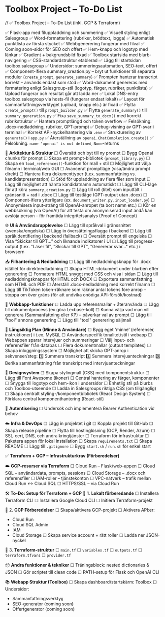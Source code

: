 # Toolbox Project – To-Do List

// ✅ Toolbox Project – To-Do List (inkl. GCP & Terraform)

✅ Flask-app med filuppladdning och summering
✅ Visuell styling enligt Salesgroup
✅ Word-formattering (rubriker, brödtext, logga)
✅ Automatisk punktlista av första stycket
✅ Webbgenerering fungerar med filval
✅ Coming soon-sidor för SEO och offert
✅ Hem-knapp och logotyp med länkar
✅ Gradient + bakgrundsbild fixad
✅ Toolbox startsida med blurb-navigering
✅ CSS-standardstruktur etablerad
✅ Lägg till startsidan toolbox.salesgroup
✅ Undersidor: summeringsautomation, SEO-text, offert
✅ Component-ifiera summary_creation.py – bryt ut funktioner till separata moduler (`create_prompt`, `generate_summary`)
✅ Prompten hanterar transcript korrekt – används endast som stöd
✅ Word-dokument genereras med formatering enligt Salesgroup-stil (logotyp, färger, rubriker, punktlista)
✅ Upload fungerar och resultat går att ladda ner
✅ Lokal DNS-entry toolbox.salesgroup via hosts-fil (fungerar endast lokalt)
✅ Layout för sammanfattningsverktyget (upload, knapp etc.) är fixad
✅ Flytta `create_prompt()` till `prompt_builder.py`
✅ Flytta `generate_summary()` till `summary_generation.py`
✅ Fixa `save_summary_to_docx()` med korrekt rubrikstruktur
✅ Hantera promptlängd och token overflow
✅ Felsökning: .docx-nedladdning, rubriker, GPT-prompt
✅ Debug-visning av GPT-svar i terminal
✅ Korrekt API-nyckelhantering via `.env`
✅ Strukturering av `generate()` i `app.py`
✅ Återställning av `openai.ChatCompletion.create()`
✅ Felsökning: `name 'openai' is not defined`, `None`-returns

🧠 **Arkitektur & Struktur**
☐ Översätt och byt till ny promot
☐ Bygg Openai chunks för prompt
☐ Skapa ett prompt-bibliotek (`prompt_library.py`)
☐ Skapa en `load_references()`-funktion för mall + stil
☐ Möjlighet att välja filnamn i terminal/web GUI
☐ Avancerat promptläge (visa/ändra prompt direkt)
☐ Hantera flera dokumenttyper (t.ex. sammanfattning vs. kandidatpresentation)
☐ Stöd för uppladdning av flera filer som input
☐ Lägg till möjlighet att hämta kandidatnamn automatiskt
☐ Lägg till CLI-läge för att köra `summary_creation.py`
☐ Lägg till roll (titel) som inputfält i gränssnitt + rad i .docx
☐ Lägg till testläge (GPT-output utan .docx)
☐ Component-ifiera ytterligare (ex. `document_writer.py`, `input_loader.py`)
☐ Anonymisera input-sträng till OpenAI-anropet (ta bort namn etc.)
☐ Kör en webbsökning (via OpenAI) för att testa om anonymiserad input ändå kan avslöja person – för framtida integritetsanalys (Proof of Concept)

🌐 **UI & Användarupplevelse**
☐ Lägg till språkval i gränssnittet (svenska/engelska)
☐ Lägg in översättningsflagga i backend
☐ Lägg till språkidentifiering i backend (fallback)
☐ Översätt prompt till engelska
☐ Visa “Skickar till GPT...” och liknande indikatorer i UI
☐ Lägg till progress-output (t.ex. "Läser fil", "Skickar till GPT", "Genererar svar..." etc.) i browsern

📥 **Filhantering & Nedladdning**
☐ Lägg till nedladdningsknapp för .docx istället för direktnedladdning
☐ Skapa HTML-dokument under blurben efter generering
☐ Formatera HTML snyggt med CSS och visa i sidan
☐ Lägg till nedladdningsknappar för HTML och DOCX
☐ Exportera sammanfattning som HTML och PDF
☐ Återställ .docx-nedladdning med korrekt filnamn
☐ Lägg till TikToken token-räknare som räknar antal tokens före anrop – stoppa om över gräns (för att undvika onödiga API-försök/kostnad)

🧰 **Webbapp-funktioner**
☐ Ladda upp referensmallar + återanvända
☐ Lägg till dokumentprocess (ex göra Lexbase-koll)
☐ Kunna välja vad man vill generera (Sammanfattning eller KP) – påverkar val av prompt
☐ Lägg till "tool" annons generering
☐ Lägg till "tool" generering säljmail

💾 **Långsiktig Plan (Minne & Användare)**
☐ Bygg eget 'minne' (referenser, instruktioner) i t.ex. MySQL
☐ Användarspecifik tonalitet/stil i webapp
☐ Webappen sparar intervjuer och summeringar
☐ Välj input- och referensfiler från databas
☐ Flera dokumentmallar (output templates)
☐ Skapa inloggningssystem
☐ Möjlighet att skicka GPT-anrop i sekvenser/steg:
1️⃣ Summera transkript
2️⃣ Summera intervjuanteckningar
3️⃣ Berika sammanfattning från transkript med intervjuanteckningar

🎨 **Designsystem**
☐ Skapa stylingmall (CSS) med komponentstruktur
☐ Lägg till Font Awesome (ikoner)
☐ Central hantering av färger, komponenter
☐ Snygga till logotyp och hem-ikon i undersidor
☐ Enhetlig stil på blurbs och Toolbox-utseende
☐ Ladda in Salesgroups riktiga CSS (om tillgänglig)
☐ Skapa centralt styling-/komponentbibliotek (React Design System)
☐ Förklara central komponenthantering (React-stil)

🔐 **Autentisering**
☐ Undersök och implementera Bearer Authentication vid behov

☁️ **Infra & DevOps**
☐ Lägg in projektet i git
☐ Koppla projekt till GitHub
☐ Skapa release pipeline
☐ Flytta till hostinglösning (GCP, Render, Azure)
☐ SSL-cert, DNS, och andra kringtjänster
☐ Terraform för infrastruktur
☐ Paketera appen för lokal installation
☐ Skapa `requirements.txt`
☐ Skapa README
☐ Lägg till `.gitignore`
☐ Bygg `start.sh` / `run.sh` för enkel start

✅ **Terraform + GCP – Infrastrukturkrav (Förberedelser)**

☁️ **GCP-resurser via Terraform**
☐ Cloud Run – Flask/web-appen
☐ Cloud SQL – användardata, prompts, sessions
☐ Cloud Storage – .docx och referensfiler
☐ IAM-roller – tjänstekonton
☐ VPC-nätverk – trafik mellan Cloud Run ↔ Cloud SQL
☐ HTTPS/SSL – via Cloud Run

🛠️ **To-Do: Setup för Terraform + GCP**
📌 1. **Lokalt förberedande**
☐ Installera Terraform CLI
☐ Installera Google Cloud CLI
☐ Initiera Terraform-projekt

🔐 2. **GCP Förberedelser**
☐ Skapa/aktivera GCP-projekt
☐ Aktivera API:er:
- Cloud Run
- Cloud SQL Admin
- IAM
- Cloud Storage
☐ Skapa service account + rätt roller
☐ Ladda ner JSON-nyckel

📁 3. **Terraform-struktur**
☐ `main.tf`
☐ `variables.tf`
☐ `outputs.tf`
☐ `terraform.tfvars`
☐ `provider.tf`

📦 **Andra funktioner & tekniker**
☐ Träningsblock: nested dictionaries & JSON
☐ Gör scriptet till clean code
☐ PATH-setup för Flask och OpenAI CLI

📚 **Webapp Struktur (Toolbox)**
☐ Skapa dashboard/startskärm: Toolbox
☐ Undersidor:
- Sammanfattningsverktyg
- SEO-generator (coming soon)
- Offertgenerator (coming soon)
